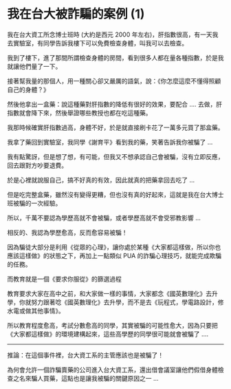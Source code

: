 我在台大被詐騙的案例 (1)
=========================

我在台大資工所念博士班時 (大約是西元 2000 年左右)，肝指數很高，有一天我去實驗室，有同學告訴我樓下可以免費檢查身體，叫我可以去檢查。

我到了樓下，進了那間所謂檢查身體的房間，看到很多人都在量各種指數，於是我就讓他們量了一下。

接著幫我量的那個人，用一種關心卻又嚴厲的語氣，說：《你怎麼這麼不懂得照顧自己的身體？》

然後他拿出一盒藥：說這種藥對肝指數的降低有很好的效果，要配合 .... 去做，肝指數就會降下來，然後舉證哪些教授也都在吃這種藥。

我那時候確實肝指數過高，身體不好，於是就直接刷卡花了一萬多元買了那盒藥。

我拿了藥回到實驗室，我同學《謝育平》看到我的藥，笑著告訴我你被騙了 ...

我有點驚訝，但是想了想，有可能，但我又不想承認自己會被騙，沒有立即反應，回去跟對方吵要退費。

於是心裡就說服自己，搞不好真的有效，因此就真的把藥拿回去吃了 ...

但是吃完整盒藥，雖然沒有變得更糟，但也沒有真的好起來，這就是我在台大博士班被騙的一次經驗。

所以，千萬不要認為學歷高就不會被騙，或者學歷高就不會受邪教影響 ...

相反的、我認為學歷愈高，反而愈容易被騙！

因為騙徒大部分是利用《從眾的心理》，讓你處於某種《大家都這樣做，所以你也應該這樣做》的狀態之下，再加上一點類似 PUA 的詐騙心理技巧，就能完成欺騙的任務。

而教育就是一個《要求你服從》的篩選過程

教育要求大家在高中之前，和大家做一樣的事情，大家都念《國英數理化》去升學，你就努力跟著唸《國英數理化》去升學，而不是去《玩程式，學電路設計，修水電或做其他事情》。

所以教育程度愈高，考試分數愈高的同學，其實被騙的可能性愈大，因為只要把《大家都這樣做》的環境建構起來，這些高學歷的同學很可能就會被騙了 ....

------------------------------------------------

推論：在這個事件裡，台大資工系的主管應該也是被騙了！

為何會允許一個詐騙賣藥的公司進入台大資工系，還出借會議室讓他們假借身體檢查之名來騙人買藥，這點也是讓我被騙的關鍵原因之一 ...



